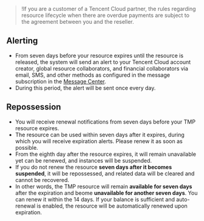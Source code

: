 >!If you are a customer of a Tencent Cloud partner, the rules regarding resource lifecycle when there are overdue payments are subject to the agreement between you and the reseller.

## Alerting
- From seven days before your resource expires until the resource is released, the system will send an alert to your Tencent Cloud account creator, global resource collaborators, and financial collaborators via email, SMS, and other methods as configured in the message subscription in the [Message Center](https://console.intl.cloud.tencent.com/message).
- During this period, the alert will be sent once every day.


## Repossession
- You will receive renewal notifications from seven days before your TMP resource expires. 
- The resource can be used within seven days after it expires, during which you will receive expiration alerts. Please renew it as soon as possible.
- From the eighth day after the resource expires, it will remain unavailable yet can be renewed, and instances will be suspended.
- If you do not renew the resource **seven days after it becomes suspended**, it will be repossessed, and related data will be cleared and cannot be recovered. 
- In other words, the TMP resource will remain **available for seven days** after the expiration and beome **unavailable for another seven days**. You can renew it within the 14 days. If your balance is sufficient and auto-renewal is enabled, the resource will be automatically renewed upon expiration.
